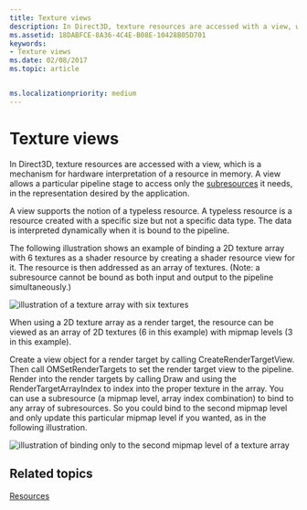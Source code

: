```yaml
---
title: Texture views
description: In Direct3D, texture resources are accessed with a view, which is a mechanism for hardware interpretation of a resource in memory.
ms.assetid: 18DABFCE-8A36-4C4E-B08E-10428B05D701
keywords:
- Texture views
ms.date: 02/08/2017
ms.topic: article


ms.localizationpriority: medium
---
```

# Texture views


In Direct3D, texture resources are accessed with a view, which is a mechanism for hardware interpretation of a resource in memory. A view allows a particular pipeline stage to access only the [subresources](resource-types.md) it needs, in the representation desired by the application.

A view supports the notion of a typeless resource. A typeless resource is a resource created with a specific size but not a specific data type. The data is interpreted dynamically when it is bound to the pipeline.

The following illustration shows an example of binding a 2D texture array with 6 textures as a shader resource by creating a shader resource view for it. The resource is then addressed as an array of textures. (Note: a subresource cannot be bound as both input and output to the pipeline simultaneously.)

![illustration of a texture array with six textures](images/d3d10-cube-texture-faces.png)

When using a 2D texture array as a render target, the resource can be viewed as an array of 2D textures (6 in this example) with mipmap levels (3 in this example).

Create a view object for a render target by calling CreateRenderTargetView. Then call OMSetRenderTargets to set the render target view to the pipeline. Render into the render targets by calling Draw and using the RenderTargetArrayIndex to index into the proper texture in the array. You can use a subresource (a mipmap level, array index combination) to bind to any array of subresources. So you could bind to the second mipmap level and only update this particular mipmap level if you wanted, as in the following illustration.

![illustration of binding only to the second mipmap level of a texture array](images/d3d10-cube-texture-faces-subresource.png)

## <span id="related-topics"></span>Related topics


[Resources](resources.md)

 

 




